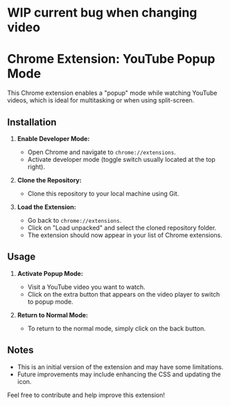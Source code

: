 # WIP current bug when changing video

# Chrome Extension: YouTube Popup Mode

This Chrome extension enables a "popup" mode while watching YouTube videos, which is ideal for multitasking or when using split-screen.

## Installation

1. **Enable Developer Mode:**
   - Open Chrome and navigate to `chrome://extensions`.
   - Activate developer mode (toggle switch usually located at the top right).

2. **Clone the Repository:**
   - Clone this repository to your local machine using Git.

3. **Load the Extension:**
   - Go back to `chrome://extensions`.
   - Click on "Load unpacked" and select the cloned repository folder.
   - The extension should now appear in your list of Chrome extensions.

## Usage

1. **Activate Popup Mode:**
   - Visit a YouTube video you want to watch.
   - Click on the extra button that appears on the video player to switch to popup mode.

2. **Return to Normal Mode:**
   - To return to the normal mode, simply click on the back button.

## Notes
- This is an initial version of the extension and may have some limitations.
- Future improvements may include enhancing the CSS and updating the icon.

Feel free to contribute and help improve this extension!
